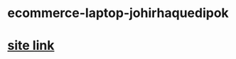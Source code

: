 # ecommerce-laptop-johirhaquedipok

# [site link](https://ecommerce-laptop-johirhaquedipok.netlify.app/)
